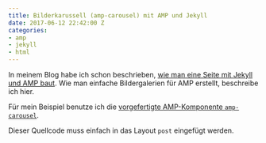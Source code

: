 ```yaml
---
title: Bilderkarussell (amp-carousel) mit AMP und Jekyll
date: 2017-06-12 22:42:00 Z
categories:
- amp
- jekyll
- html
---
```


In meinem Blog habe ich schon beschrieben, [wie man eine Seite mit Jekyll und AMP baut](http://himsel.me/06-04-2017-Accelerated-Mobile-Pages.html). Wie man einfache Bildergalerien für AMP erstellt, beschreibe ich hier.

Für mein Beispiel benutze ich die [vorgefertigte AMP-Komponente `amp-carousel`](https://ampbyexample.com/components/amp-carousel/). 

<script src="https://gist.github.com/lukas-h/bb49c4d4b2ba5c6e480115c246b24a64.js"></script>

Dieser Quellcode muss einfach in das Layout `post` eingefügt werden.